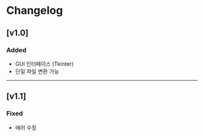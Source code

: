 # Changelog

## [v1.0]
### Added
- GUI 인터페이스 (Tkinter)
- 단일 파일 변환 가능

---

## [v1.1]
### Fixed
- 에러 수정